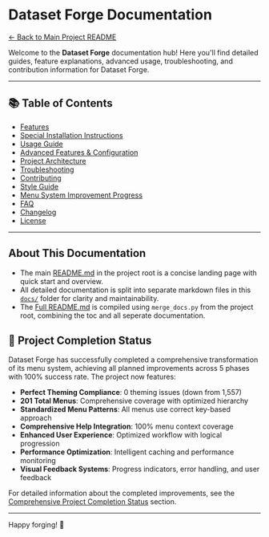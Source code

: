 # Dataset Forge Documentation

[← Back to Main Project README](../README.md)

Welcome to the **Dataset Forge** documentation hub! Here you'll find detailed guides, feature explanations, advanced usage, troubleshooting, and contribution information for Dataset Forge.

---

## 📚 Table of Contents

- [Features](features.md)
- [Special Installation Instructions](special_installation.md)
- [Usage Guide](usage.md)
- [Advanced Features & Configuration](advanced.md)
- [Project Architecture](architecture.md)
- [Troubleshooting](troubleshooting.md)
- [Contributing](contributing.md)
- [Style Guide](style_guide.md)
- [Menu System Improvement Progress](menu_improvement_progress.md)
- [FAQ](faq.md)
- [Changelog](changelog.md)
- [License](license.md)

---

## About This Documentation

- The main [README.md](../README.md) in the project root is a concise landing page with quick start and overview.
- All detailed documentation is split into separate markdown files in this [`docs/`](https://github.com/Courage-1984/Dataset-Forge/tree/main/docs) folder for clarity and maintainability.
- The [Full README.md](README_full.md) is compiled using `merge_docs.py` from the project root, combining the toc and all seperate documentation.

## 🎉 Project Completion Status

Dataset Forge has successfully completed a comprehensive transformation of its menu system, achieving all planned improvements across 5 phases with 100% success rate. The project now features:

- **Perfect Theming Compliance**: 0 theming issues (down from 1,557)
- **201 Total Menus**: Comprehensive coverage with optimized hierarchy
- **Standardized Menu Patterns**: All menus use correct key-based approach
- **Comprehensive Help Integration**: 100% menu context coverage
- **Enhanced User Experience**: Optimized workflow with logical progression
- **Performance Optimization**: Intelligent caching and performance monitoring
- **Visual Feedback Systems**: Progress indicators, error handling, and user feedback

For detailed information about the completed improvements, see the [Comprehensive Project Completion Status](features.md#comprehensive-project-completion-status) section.

---

Happy forging! 🚀
